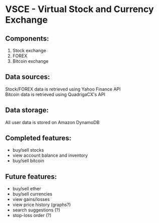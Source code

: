 # VSCE - Virtual Stock and Currency Exchange

## Components:  
1. Stock exchange  
2. FOREX   
3. Bitcoin exchange  

## Data sources:  
Stock/FOREX data is retrieved using Yahoo Finance API  
Bitcoin data is retrieved using QuadrigaCX's API  

## Data storage:  
All user data is stored on Amazon DynamoDB  

## Completed features:
- buy/sell stocks
- view account balance and inventory
- buy/sell bitcoin

## Future features:
- buy/sell ether
- buy/sell currencies
- view gains/losses
- view price history (graphs?)
- search suggestions (?)
- stop-loss order (?)
